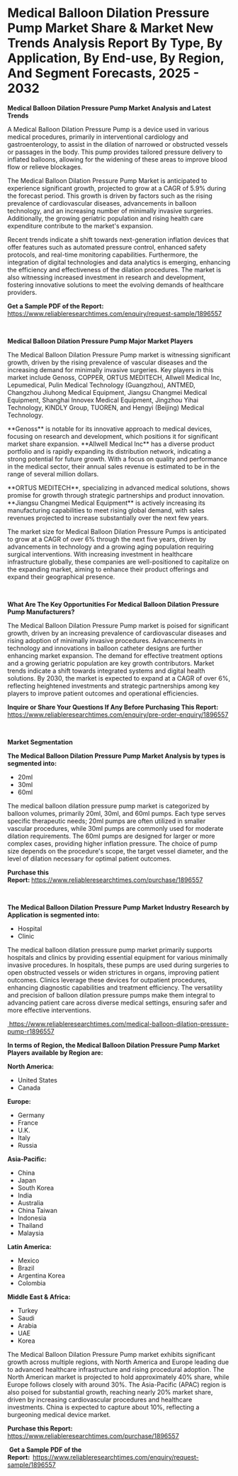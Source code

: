 <p><h1>Medical Balloon Dilation Pressure Pump Market Share & Market New Trends Analysis Report By Type, By Application, By End-use, By Region, And Segment Forecasts, 2025 - 2032</h1></p><p><strong>Medical Balloon Dilation Pressure Pump Market Analysis and Latest Trends</strong></p>
<p><p>A Medical Balloon Dilation Pressure Pump is a device used in various medical procedures, primarily in interventional cardiology and gastroenterology, to assist in the dilation of narrowed or obstructed vessels or passages in the body. This pump provides tailored pressure delivery to inflated balloons, allowing for the widening of these areas to improve blood flow or relieve blockages.</p><p>The Medical Balloon Dilation Pressure Pump Market is anticipated to experience significant growth, projected to grow at a CAGR of 5.9% during the forecast period. This growth is driven by factors such as the rising prevalence of cardiovascular diseases, advancements in balloon technology, and an increasing number of minimally invasive surgeries. Additionally, the growing geriatric population and rising health care expenditure contribute to the market's expansion. </p><p>Recent trends indicate a shift towards next-generation inflation devices that offer features such as automated pressure control, enhanced safety protocols, and real-time monitoring capabilities. Furthermore, the integration of digital technologies and data analytics is emerging, enhancing the efficiency and effectiveness of the dilation procedures. The market is also witnessing increased investment in research and development, fostering innovative solutions to meet the evolving demands of healthcare providers.</p></p>
<p><strong>Get a Sample PDF of the Report:&nbsp;</strong> <a href="https://www.reliableresearchtimes.com/enquiry/request-sample/1896557?utm_campaign=2264&utm_medium=2&utm_source=Github&utm_content=ia&utm_term=16042025&utm_id=medical-balloon-dilation-pressure-pump">https://www.reliableresearchtimes.com/enquiry/request-sample/1896557</a></p>
<p>&nbsp;</p>
<p><strong>Medical Balloon Dilation Pressure Pump Major Market Players</strong></p>
<p><p>The Medical Balloon Dilation Pressure Pump market is witnessing significant growth, driven by the rising prevalence of vascular diseases and the increasing demand for minimally invasive surgeries. Key players in this market include Genoss, COPPER, ORTUS MEDITECH, Allwell Medical Inc, Lepumedical, Pulin Medical Technology (Guangzhou), ANTMED, Changzhou Jiuhong Medical Equipment, Jiangsu Changmei Medical Equipment, Shanghai Innovex Medical Equipment, Jingzhou Yihai Technology, KINDLY Group, TUOREN, and Hengyi (Beijing) Medical Technology.</p><p>**Genoss** is notable for its innovative approach to medical devices, focusing on research and development, which positions it for significant market share expansion. **Allwell Medical Inc** has a diverse product portfolio and is rapidly expanding its distribution network, indicating a strong potential for future growth. With a focus on quality and performance in the medical sector, their annual sales revenue is estimated to be in the range of several million dollars.</p><p>**ORTUS MEDITECH**, specializing in advanced medical solutions, shows promise for growth through strategic partnerships and product innovation. **Jiangsu Changmei Medical Equipment** is actively increasing its manufacturing capabilities to meet rising global demand, with sales revenues projected to increase substantially over the next few years.</p><p>The market size for Medical Balloon Dilation Pressure Pumps is anticipated to grow at a CAGR of over 6% through the next five years, driven by advancements in technology and a growing aging population requiring surgical interventions. With increasing investment in healthcare infrastructure globally, these companies are well-positioned to capitalize on the expanding market, aiming to enhance their product offerings and expand their geographical presence.</p></p>
<p>&nbsp;</p>
<p><strong>What Are The Key Opportunities For Medical Balloon Dilation Pressure Pump Manufacturers?</strong></p>
<p><p>The Medical Balloon Dilation Pressure Pump market is poised for significant growth, driven by an increasing prevalence of cardiovascular diseases and rising adoption of minimally invasive procedures. Advancements in technology and innovations in balloon catheter designs are further enhancing market expansion. The demand for effective treatment options and a growing geriatric population are key growth contributors. Market trends indicate a shift towards integrated systems and digital health solutions. By 2030, the market is expected to expand at a CAGR of over 6%, reflecting heightened investments and strategic partnerships among key players to improve patient outcomes and operational efficiencies.</p></p>
<p><strong>Inquire or Share Your Questions If Any Before Purchasing This Report:</strong> <a href="https://www.reliableresearchtimes.com/enquiry/pre-order-enquiry/1896557?utm_campaign=2264&utm_medium=2&utm_source=Github&utm_content=ia&utm_term=16042025&utm_id=medical-balloon-dilation-pressure-pump">https://www.reliableresearchtimes.com/enquiry/pre-order-enquiry/1896557</a></p>
<p>&nbsp;</p>
<p><strong>Market Segmentation</strong></p>
<p><strong>The Medical Balloon Dilation Pressure Pump Market Analysis by types is segmented into:</strong></p>
<p><ul><li>20ml</li><li>30ml</li><li>60ml</li></ul></p>
<p><p>The medical balloon dilation pressure pump market is categorized by balloon volumes, primarily 20ml, 30ml, and 60ml pumps. Each type serves specific therapeutic needs; 20ml pumps are often utilized in smaller vascular procedures, while 30ml pumps are commonly used for moderate dilation requirements. The 60ml pumps are designed for larger or more complex cases, providing higher inflation pressure. The choice of pump size depends on the procedure's scope, the target vessel diameter, and the level of dilation necessary for optimal patient outcomes.</p></p>
<p><strong>Purchase this Report:&nbsp;</strong><a href="https://www.reliableresearchtimes.com/purchase/1896557?utm_campaign=2264&utm_medium=2&utm_source=Github&utm_content=ia&utm_term=16042025&utm_id=medical-balloon-dilation-pressure-pump">https://www.reliableresearchtimes.com/purchase/1896557</a></p>
<p>&nbsp;</p>
<p><strong>The Medical Balloon Dilation Pressure Pump Market Industry Research by Application is segmented into:</strong></p>
<p><ul><li>Hospital</li><li>Clinic</li></ul></p>
<p><p>The medical balloon dilation pressure pump market primarily supports hospitals and clinics by providing essential equipment for various minimally invasive procedures. In hospitals, these pumps are used during surgeries to open obstructed vessels or widen strictures in organs, improving patient outcomes. Clinics leverage these devices for outpatient procedures, enhancing diagnostic capabilities and treatment efficiency. The versatility and precision of balloon dilation pressure pumps make them integral to advancing patient care across diverse medical settings, ensuring safer and more effective interventions.</p></p>
<p><a href="https://www.reliableresearchtimes.com/medical-balloon-dilation-pressure-pump-r1896557?utm_campaign=2264&utm_medium=2&utm_source=Github&utm_content=ia&utm_term=16042025&utm_id=medical-balloon-dilation-pressure-pump">&nbsp;https://www.reliableresearchtimes.com/medical-balloon-dilation-pressure-pump-r1896557</a></p>
<p><strong>In terms of Region, the Medical Balloon Dilation Pressure Pump Market Players available by Region are:</strong></p>
<p>
    <p> <strong> North America: </strong>
        <ul>
            <li>United States</li>
            <li>Canada</li>
        </ul>
        </p> 
    <p> <strong> Europe: </strong>
        <ul>
            <li>Germany</li>
            <li>France</li>
            <li>U.K.</li>
            <li>Italy</li>
            <li>Russia</li>
        </ul>
        </p> 
    <p> <strong> Asia-Pacific: </strong>
        <ul>
            <li>China</li>
            <li>Japan</li>
            <li>South Korea</li>
            <li>India</li>
            <li>Australia</li>
            <li>China Taiwan</li>
            <li>Indonesia</li>
            <li>Thailand</li>
            <li>Malaysia</li>
        </ul>
        </p> 
    <p> <strong> Latin America: </strong>
        <ul>
            <li>Mexico</li>
            <li>Brazil</li>
            <li>Argentina Korea</li>
            <li>Colombia</li>
        </ul>
        </p> 
    <p> <strong> Middle East & Africa: </strong>
        <ul>
            <li>Turkey</li>
            <li>Saudi</li>
            <li>Arabia</li>
            <li>UAE</li>
            <li>Korea</li>
        </ul>
    </p>
    </p>
<p><p>The Medical Balloon Dilation Pressure Pump market exhibits significant growth across multiple regions, with North America and Europe leading due to advanced healthcare infrastructure and rising procedural adoption. The North American market is projected to hold approximately 40% share, while Europe follows closely with around 30%. The Asia-Pacific (APAC) region is also poised for substantial growth, reaching nearly 20% market share, driven by increasing cardiovascular procedures and healthcare investments. China is expected to capture about 10%, reflecting a burgeoning medical device market.</p></p>
<p><strong>Purchase this Report: </strong><a href="https://www.reliableresearchtimes.com/purchase/1896557?utm_campaign=2264&utm_medium=2&utm_source=Github&utm_content=ia&utm_term=16042025&utm_id=medical-balloon-dilation-pressure-pump">https://www.reliableresearchtimes.com/purchase/1896557</a></p>
<p>&nbsp;<strong>Get a Sample PDF of the Report:&nbsp;&nbsp;</strong><a href="https://www.reliableresearchtimes.com/enquiry/request-sample/1896557?utm_campaign=2264&utm_medium=2&utm_source=Github&utm_content=ia&utm_term=16042025&utm_id=medical-balloon-dilation-pressure-pump">https://www.reliableresearchtimes.com/enquiry/request-sample/1896557</a></p>
<p><strong></strong></p>
<p><p></p><p></p><p></p></p>